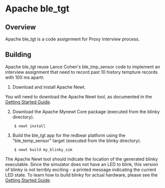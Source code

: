 <!--
#
# Licensed to the Apache Software Foundation (ASF) under one
# or more contributor license agreements.  See the NOTICE file
# distributed with this work for additional information
# regarding copyright ownership.  The ASF licenses this file
# to you under the Apache License, Version 2.0 (the
# "License"); you may not use this file except in compliance
# with the License.  You may obtain a copy of the License at
#
# http://www.apache.org/licenses/LICENSE-2.0
#
# Unless required by applicable law or agreed to in writing,
# software distributed under the License is distributed on an
# "AS IS" BASIS, WITHOUT WARRANTIES OR CONDITIONS OF ANY
#  KIND, either express or implied.  See the License for the
# specific language governing permissions and limitations
# under the License.
#
-->

# Apache ble_tgt

## Overview

Apache ble_tgt is a code assignment for Proxy interview process.

## Building

Apache ble_tgt reuse Lance Cohen's ble_tmp_sensor code to implement an interview assignment that need to record past 10 history tempture records with 100 ms apartr.

1. Download and install Apache Newt.

You will need to download the Apache Newt tool, as documented in the [Getting Started Guide](https://mynewt.apache.org/latest/get_started/index.html).

2. Download the Apache Mynewt Core package (executed from the blinky directory).

```no-highlight
    $ newt install
```

3. Build the ble_tgt app for the redbear platform using the "ble_temp_sensor" target
(executed from the blinky directory).

```no-highlight
    $ newt build my_blinky_sim
```

The Apache Newt tool should indicate the location of the generated blinky
executable.  Since the simulator does not have an LED to blink, this version of
blinky is not terribly exciting - a printed message indicating the current LED
state.  To learn how to build blinky for actual hardware, please see the
[Getting Started Guide](https://mynewt.apache.org/latest/get_started/index.html).
